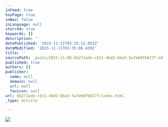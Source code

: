 ```yaml
---
inFeed: true
hasPage: true
inNav: false
inLanguage: null
starred: true
keywords: []
description: ''
datePublished: '2015-11-11T03:35:12.053Z'
dateModified: '2015-11-11T03:35:06.439Z'
title: ''
sourcePath: _posts/2015-11-08-6b271ade-c631-4bd2-bba5-5a7e60fb627f.md
published: true
authors: []
publisher:
  name: null
  domain: null
  url: null
  favicon: null
url: 6b271ade-c631-4bd2-bba5-5a7e60fb627f/index.html
_type: Article

---
```

![](https://the-grid-user-content.s3-us-west-2.amazonaws.com/aecaa30e-59b7-49a6-9505-f5225b8fd238.jpg)